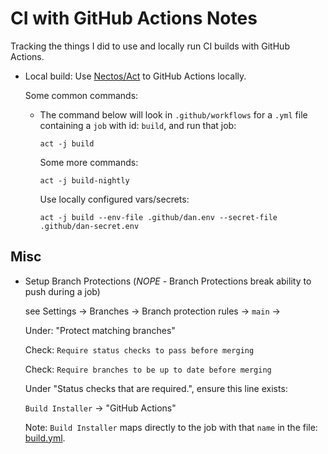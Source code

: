 CI with GitHub Actions Notes
================
Tracking the things I did to use and locally run CI builds with GitHub Actions.

* Local build: Use [Nectos/Act](https://github.com/nektos/act) to GitHub Actions locally.

  Some common commands:
  * The command below will look in `.github/workflows` for a `.yml` file containing a `job` with id: `build`, and run that job:

        act -j build
  
    Some more commands:
  
        act -j build-nightly

    Use locally configured vars/secrets:

        act -j build --env-file .github/dan.env --secret-file .github/dan-secret.env
  
Misc
----

* Setup Branch Protections (*NOPE* - Branch Protections break ability to push during a job)
  
  see Settings -> Branches -> Branch protection rules -> `main` ->
  
  Under: "Protect matching branches"

  Check: `Require status checks to pass before merging`

  Check: `Require branches to be up to date before merging`

  Under "Status checks that are required.", ensure this line exists: 
  
   `Build Installer` -> "GitHub Actions" 

  Note: `Build Installer` maps directly to the job with that `name` in the file: [build.yml](./workflows/build.yml).

